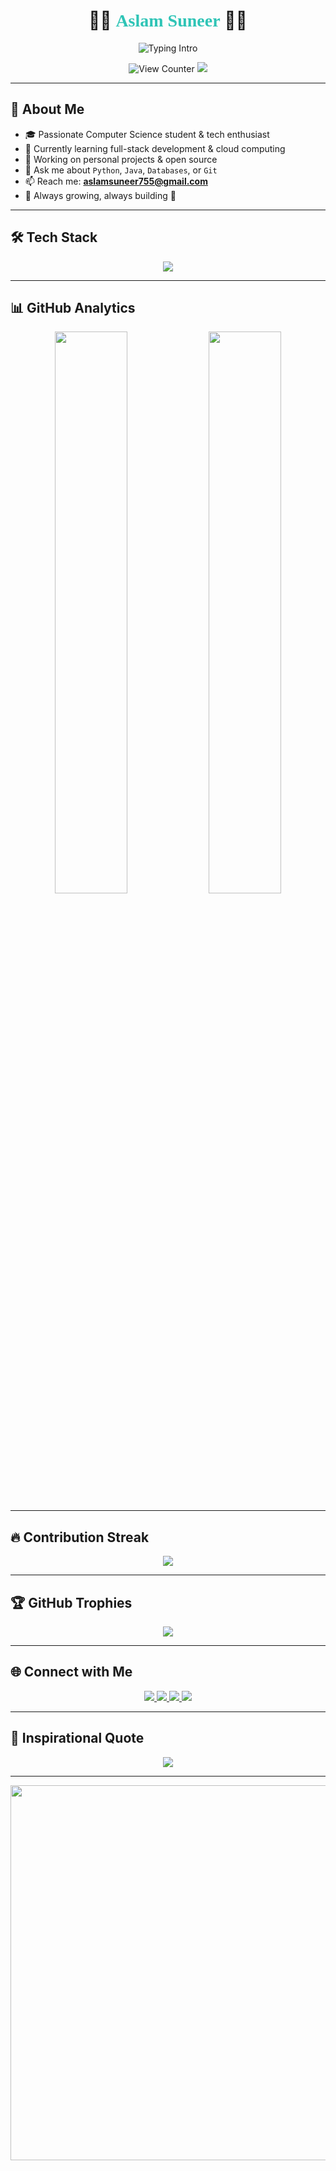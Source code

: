 <h1 align="center">👨‍💻 <strong><span style="font-family: 'Fira Code'; color: #2EC4B6;">Aslam Suneer</span></strong> 👨‍💻</h1>



<p align="center">
  <img src="https://readme-typing-svg.demolab.com?font=Fira+Code&weight=500&size=24&duration=4000&pause=1000&color=2EC4B6&center=true&vCenter=true&width=600&lines=Open+Source+Contributor;Full-Stack+Developer;Lifelong+Learner;Problem+Solver;Tech+Explorer" alt="Typing Intro" />
</p>

<p align="center">
  <img src="https://komarev.com/ghpvc/?username=aslamsuneer&label=Profile+Views&color=2EC4B6&style=flat-square" alt="View Counter" />
  <img src="https://img.shields.io/github/followers/aslamsuneer?label=Followers&style=flat-square&color=2EC4B6" />
</p>

---

## 🚀 About Me

- 🎓 Passionate Computer Science student & tech enthusiast  
- 🌱 Currently learning full-stack development & cloud computing  
- 🔭 Working on personal projects & open source  
- 💬 Ask me about `Python`, `Java`, `Databases`, or `Git`  
- 📫 Reach me: **aslamsuneer755@gmail.com**  
- 🧠 Always growing, always building 🚀  

---

## 🛠 Tech Stack

<p align="center">
  <img src="https://skillicons.dev/icons?i=python,java,cpp,c,mysql,oracle,git,github,vscode,linux" />
</p>

---

## 📊 GitHub Analytics

<p align="center">
  <img width="48%" src="https://github-readme-stats.vercel.app/api?username=aslamsuneer&show_icons=true&theme=github_dark&hide_border=true&count_private=true" />
  <img width="48%" src="https://github-readme-stats.vercel.app/api/top-langs/?username=aslamsuneer&layout=compact&theme=github_dark&hide_border=true" />
</p>

---

## 🔥 Contribution Streak

<p align="center">
  <img src="https://streak-stats.demolab.com/?user=aslamsuneer&theme=github-dark&hide_border=true&border_radius=6" />
</p>

---

## 🏆 GitHub Trophies

<p align="center">
  <img src="https://github-profile-trophy.vercel.app/?username=aslamsuneer&theme=onedark&no-frame=true&no-bg=true&margin-w=12" />
</p>

---

## 🌐 Connect with Me

<p align="center">
  <a href="https://www.linkedin.com/in/aslam-suneer-32738024a/">
    <img src="https://img.shields.io/badge/LinkedIn-%230077B5?style=for-the-badge&logo=linkedin&logoColor=white" />
  </a>
  <a href="https://facebook.com/aslam.suneer.5">
    <img src="https://img.shields.io/badge/Facebook-%231877F2?style=for-the-badge&logo=facebook&logoColor=white" />
  </a>
  <a href="https://instagram.com/___aslam._">
    <img src="https://img.shields.io/badge/Instagram-%23E4405F?style=for-the-badge&logo=instagram&logoColor=white" />
  </a>
  <a href="mailto:aslamsuneer755@gmail.com">
    <img src="https://img.shields.io/badge/Gmail-D14836?style=for-the-badge&logo=gmail&logoColor=white" />
  </a>
</p>

---

## 📌 Inspirational Quote

<p align="center">
  <img src="https://quotes-github-readme.vercel.app/api?type=horizontal&theme=tokyonight" />
</p>

---

<p align="center">
  <img src="https://user-images.githubusercontent.com/74038190/212750147-854a394f-fee9-4080-9770-78a4b7ece53f.gif" width="600" />
</p>
